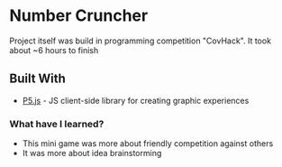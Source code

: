 # Number Cruncher

Project itself was build in programming competition "CovHack". It took about ~6 hours to finish  

## Built With
* [P5.js](https://p5js.org) - JS client-side library for creating graphic experiences

### What have I learned?
* This mini game was more about friendly competition against others
* It was more about idea brainstorming
